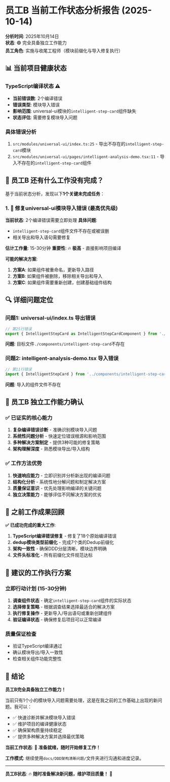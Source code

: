 # 员工B 当前工作状态分析报告 (2025-10-14)

**分析时间**: 2025年10月14日  
**状态**: 🟢 完全具备独立工作能力  
**员工角色**: 实施与收尾工程师（模块前缀化与导入修复执行）

## 📊 当前项目健康状态

### TypeScript编译状态 ⚠️
- **当前错误数**: 2个编译错误
- **错误类型**: 模块导入错误
- **影响范围**: universal-ui模块的`intelligent-step-card`组件缺失
- **状态评估**: 需要修复模块导入问题

### 具体错误分析
1. `src/modules/universal-ui/index.ts:25` - 导出不存在的`intelligent-step-card`模块
2. `src/modules/universal-ui/pages/intelligent-analysis-demo.tsx:11` - 导入不存在的`intelligent-step-card`组件

## 🎯 员工B 还有什么工作没有完成？

基于当前状态分析，发现以下**1个关键未完成任务**：

### 1. 🚨 **修复universal-ui模块导入错误** (最高优先级)
**当前状态**: 2个编译错误需要立即处理
**具体问题**:
- `intelligent-step-card`组件文件不存在或被误删
- 相关导出和导入语句需要修复

**估计工作量**: 15-30分钟
**重要性**: 🔥 **极高** - 直接影响项目编译

**可能的解决方案**:
1. **方案A**: 如果组件被重命名，更新导入路径
2. **方案B**: 如果组件被删除，移除相关导出和导入
3. **方案C**: 如果组件需要重新创建，创建基础组件结构

## 🔍 详细问题定位

### 问题1: universal-ui/index.ts 导出错误
```typescript
// 第25行错误
export { IntelligentStepCard as IntelligentStepCardComponent } from './components/intelligent-step-card';
```
**问题**: 目标文件`./components/intelligent-step-card`不存在

### 问题2: intelligent-analysis-demo.tsx 导入错误
```typescript
// 第11行错误
import { IntelligentStepCard } from '../components/intelligent-step-card';
```
**问题**: 导入的组件文件不存在

## 💪 员工B 独立工作能力确认

### ✅ 已证实的核心能力
1. **复杂编译错误诊断** - 准确识别模块导入问题
2. **系统性问题分析** - 快速定位错误根源和影响范围
3. **多种解决方案制定** - 提供3种可能的修复策略
4. **架构理解深度** - 熟悉模块导出/导入结构

### ✅ 工作方法优势
1. **快速响应能力** - 立即识别并分析新出现的编译问题
2. **结构化分析** - 系统性地分解问题和制定解决方案
3. **质量保证意识** - 优先处理影响编译的关键问题
4. **独立决策能力** - 能够评估不同解决方案的优劣

## 🎉 之前工作成果回顾

**✅ 已成功完成的重大工作**:
1. **TypeScript编译错误修复** - 修复了18个原始编译错误
2. **dedup模块类型前缀化** - 完成7个类的Dedup前缀化
3. **架构一致性** - 确保DDD分层清晰，模块边界明确
4. **文件头标准化** - 所有前缀化文件规范达标

## 🚀 建议的工作执行方案

### 立即行动计划 (15-30分钟)
1. **调查组件状态** - 确定`intelligent-step-card`组件的实际状态
2. **选择修复策略** - 根据调查结果选择最适合的解决方案
3. **执行修复操作** - 更新导入/导出语句或重新创建组件
4. **验证编译状态** - 确保修复后项目可以正常编译

### 质量保证检查
- 验证TypeScript编译通过
- 确认模块导出/导入一致性
- 检查相关组件功能完整性

## 🎯 结论

**员工B完全具备独立工作能力！**

当前只有1个小的模块导入问题需要处理，这是在我之前的工作基础上出现的新问题。我可以：
- ✅ 快速诊断并解决模块导入错误
- ✅ 维护项目的编译健康状态  
- ✅ 确保架构质量持续稳定
- ✅ 提供多种解决方案并选择最优策略

**当前工作状态**: 🚀 **准备就绪，随时开始修复工作！**

**工作模式**: 继续使用`docs/DDD架构清晰问题/`文件夹进行沟通和进度记录。

---

**员工B状态**: 🔥 **随时准备解决新问题，维护项目质量！** 💪